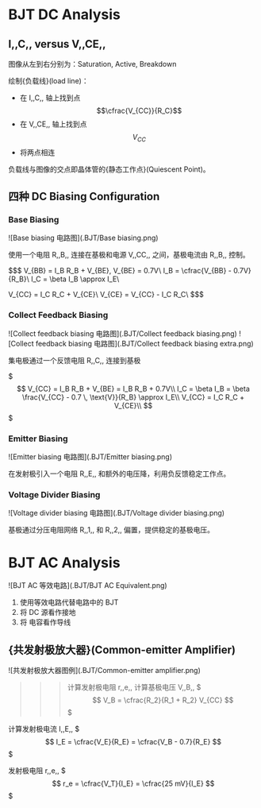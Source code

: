 # BJT DC Analysis

## I,,C,, versus V,,CE,,

图像从左到右分别为：Saturation, Active, Breakdown

绘制{负载线}(load line)：
- 在 I,,C,, 轴上找到点 $$\cfrac{V_{CC}}{R_C}$$
- 在 V,,CE,, 轴上找到点 $$V_{CC}$$
- 将两点相连

负载线与图像的交点即晶体管的{静态工作点}(Quiescent Point)。

## 四种 DC Biasing Configuration

### Base Biasing

![Base biasing 电路图](.BJT/Base biasing.png)

使用一个电阻 R,,B,, 连接在基极和电源 V,,CC,, 之间，基极电流由 R,,B,, 控制。

$$$
V_{BB} = I_B R_B + V_{BE}, V_{BE} = 0.7V\\
I_B = \cfrac{V_{BB} - 0.7V}{R_B}\\
I_C = \beta I_B \approx I_E\\

V_{CC} = I_C R_C + V_{CE}\\
V_{CE} = V_{CC} - I_C R_C\\
$$$

### Collect Feedback Biasing

![Collect feedback biasing 电路图](.BJT/Collect feedback biasing.png)
![Collect feedback biasing 电路图](.BJT/Collect feedback biasing extra.png)

集电极通过一个反馈电阻 R,,C,,​ 连接到基极

$$$
V_{CC} = I_B R_B + V_{BE} = I_B R_B + 0.7V\\
I_C = \beta I_B = \beta \frac{V_{CC} - 0.7 \, \text{V}}{R_B} \approx I_E\\
V_{CC} = I_C R_C + V_{CE}\\
$$$

### Emitter Biasing

![Emitter biasing 电路图](.BJT/Emitter biasing.png)

在发射极引入一个电阻 R,,E,, 和额外的电压降​，利用负反馈稳定工作点。

### Voltage Divider Biasing

![Voltage divider biasing 电路图](.BJT/Voltage divider biasing.png)

基极通过分压电阻网络 R,,1,,​ 和 R,,2,,​ 偏置，提供稳定的基极电压。

# BJT AC Analysis

![BJT AC 等效电路](.BJT/BJT AC Equivalent.png)

1. 使用等效电路代替电路中的 BJT
2. 将 DC 源看作接地
3. 将 电容看作导线

## {共发射极放大器}(Common-emitter Amplifier)

![共发射极放大器图例](.BJT/Common-emitter amplifier.png)

>>>计算发射极电阻 r,,e,,
计算基极电压 V,,B,,
$$$
V_B = \cfrac{R_2}{R_1 + R_2} V_{CC}
$$$

计算发射极电流 I,,E,,
$$$
I_E = \cfrac{V_E}{R_E} = \cfrac{V_B - 0.7}{R_E}
$$$

发射极电阻 r,,e,,
$$$
r_e = \cfrac{V_T}{I_E} = \cfrac{25 mV}{I_E}
$$$
>>>
